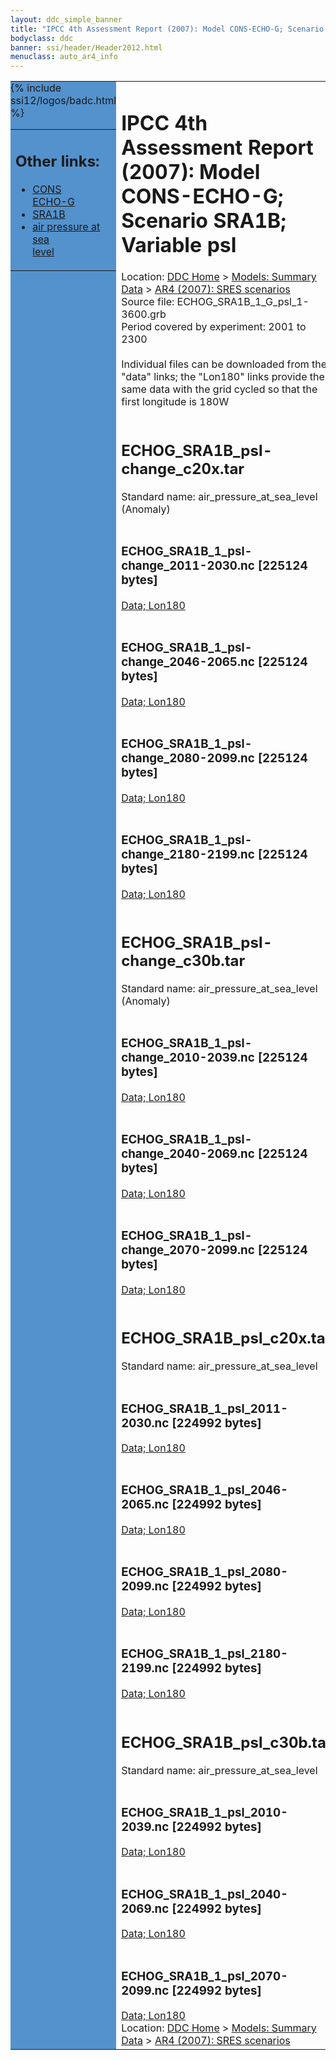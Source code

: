 ```yaml
---
layout: ddc_simple_banner
title: "IPCC 4th Assessment Report (2007): Model CONS-ECHO-G; Scenario SRA1B; Variable psl"
bodyclass: ddc
banner: ssi/header/Header2012.html
menuclass: auto_ar4_info
---
```



<table width="100%" border="0" cellspacing="0" cellpadding="0" style="border-collapse: collapse;">
<tr style="margin:0;padding:0;border:0;">
<td style="margin:0;padding:0;border:0;height:1pt;width:150pt;background:#5492CD;" valign="top" >

<div id="lh-col2" class="auto_ar4_info">
<table class="menumain" bgcolor="#5492CD" cellspacing="0" width="100%" border="0">
<tr><td>
<h2> Other links:</h2>
<ul>
<li><a href="/auto/ar4/model-CONS-ECHO-G.html">CONS<br/>ECHO-G</a></li>
<li><a href="/auto/ar4/scenario-SRA1B.html">SRA1B</a></li>
<li><a href="/auto/ar4/var-air_pressure_at_sea_level.html">air pressure at sea<br/> level</a></li>
</ul>
</td></tr>
{% include ssi12/logos/badc.html %}
</table>
</div>
</td>
<td><h1>IPCC 4th Assessment Report (2007): Model CONS-ECHO-G; Scenario SRA1B; Variable psl</h1>

<!-- Breadcrumb1 -->
<div id="breadcrumb1" align="left">
Location: <a href="/index.html">DDC Home</a> > <a href="/sim/gcm_clim/">Models: Summary Data</a>
> <a href="/sim/gcm_clim/SRES_AR4/index.html">AR4 (2007): SRES scenarios</a>
</div>
<!-- End of Breadcrumb1 -->Source file: ECHOG_SRA1B_1_G_psl_1-3600.grb
<br/>
Period covered by experiment: 2001 to 2300<br/>
<br/>Individual files can be downloaded from the "data" links; the "Lon180" links provide the same data
         with the grid cycled so that the first longitude is 180W<br/>
<br/><h2>ECHOG_SRA1B_psl-change_c20x.tar</h2>
Standard name: air_pressure_at_sea_level (Anomaly)<br>
<br/><h3>ECHOG_SRA1B_1_psl-change_2011-2030.nc [225124 bytes]</h3>
<a href="/cgi-bin/downl/ar4_nc/psl/ECHOG_SRA1B_1_psl-change_2011-2030.nc">Data; </a><a href="/cgi-bin/downl/ar4_nc/psl/ECHOG_SRA1B_1_psl-change_2011-2030.cyto180.nc"> Lon180</a><br/>
<br/><h3>ECHOG_SRA1B_1_psl-change_2046-2065.nc [225124 bytes]</h3>
<a href="/cgi-bin/downl/ar4_nc/psl/ECHOG_SRA1B_1_psl-change_2046-2065.nc">Data; </a><a href="/cgi-bin/downl/ar4_nc/psl/ECHOG_SRA1B_1_psl-change_2046-2065.cyto180.nc"> Lon180</a><br/>
<br/><h3>ECHOG_SRA1B_1_psl-change_2080-2099.nc [225124 bytes]</h3>
<a href="/cgi-bin/downl/ar4_nc/psl/ECHOG_SRA1B_1_psl-change_2080-2099.nc">Data; </a><a href="/cgi-bin/downl/ar4_nc/psl/ECHOG_SRA1B_1_psl-change_2080-2099.cyto180.nc"> Lon180</a><br/>
<br/><h3>ECHOG_SRA1B_1_psl-change_2180-2199.nc [225124 bytes]</h3>
<a href="/cgi-bin/downl/ar4_nc/psl/ECHOG_SRA1B_1_psl-change_2180-2199.nc">Data; </a><a href="/cgi-bin/downl/ar4_nc/psl/ECHOG_SRA1B_1_psl-change_2180-2199.cyto180.nc"> Lon180</a><br/>
<br/><h2>ECHOG_SRA1B_psl-change_c30b.tar</h2>
Standard name: air_pressure_at_sea_level (Anomaly)<br>
<br/><h3>ECHOG_SRA1B_1_psl-change_2010-2039.nc [225124 bytes]</h3>
<a href="/cgi-bin/downl/ar4_nc/psl/ECHOG_SRA1B_1_psl-change_2010-2039.nc">Data; </a><a href="/cgi-bin/downl/ar4_nc/psl/ECHOG_SRA1B_1_psl-change_2010-2039.cyto180.nc"> Lon180</a><br/>
<br/><h3>ECHOG_SRA1B_1_psl-change_2040-2069.nc [225124 bytes]</h3>
<a href="/cgi-bin/downl/ar4_nc/psl/ECHOG_SRA1B_1_psl-change_2040-2069.nc">Data; </a><a href="/cgi-bin/downl/ar4_nc/psl/ECHOG_SRA1B_1_psl-change_2040-2069.cyto180.nc"> Lon180</a><br/>
<br/><h3>ECHOG_SRA1B_1_psl-change_2070-2099.nc [225124 bytes]</h3>
<a href="/cgi-bin/downl/ar4_nc/psl/ECHOG_SRA1B_1_psl-change_2070-2099.nc">Data; </a><a href="/cgi-bin/downl/ar4_nc/psl/ECHOG_SRA1B_1_psl-change_2070-2099.cyto180.nc"> Lon180</a><br/>
<br/><h2>ECHOG_SRA1B_psl_c20x.tar</h2>
Standard name: air_pressure_at_sea_level<br>
<br/><h3>ECHOG_SRA1B_1_psl_2011-2030.nc [224992 bytes]</h3>
<a href="/cgi-bin/downl/ar4_nc/psl/ECHOG_SRA1B_1_psl_2011-2030.nc">Data; </a><a href="/cgi-bin/downl/ar4_nc/psl/ECHOG_SRA1B_1_psl_2011-2030.cyto180.nc"> Lon180</a><br/>
<br/><h3>ECHOG_SRA1B_1_psl_2046-2065.nc [224992 bytes]</h3>
<a href="/cgi-bin/downl/ar4_nc/psl/ECHOG_SRA1B_1_psl_2046-2065.nc">Data; </a><a href="/cgi-bin/downl/ar4_nc/psl/ECHOG_SRA1B_1_psl_2046-2065.cyto180.nc"> Lon180</a><br/>
<br/><h3>ECHOG_SRA1B_1_psl_2080-2099.nc [224992 bytes]</h3>
<a href="/cgi-bin/downl/ar4_nc/psl/ECHOG_SRA1B_1_psl_2080-2099.nc">Data; </a><a href="/cgi-bin/downl/ar4_nc/psl/ECHOG_SRA1B_1_psl_2080-2099.cyto180.nc"> Lon180</a><br/>
<br/><h3>ECHOG_SRA1B_1_psl_2180-2199.nc [224992 bytes]</h3>
<a href="/cgi-bin/downl/ar4_nc/psl/ECHOG_SRA1B_1_psl_2180-2199.nc">Data; </a><a href="/cgi-bin/downl/ar4_nc/psl/ECHOG_SRA1B_1_psl_2180-2199.cyto180.nc"> Lon180</a><br/>
<br/><h2>ECHOG_SRA1B_psl_c30b.tar</h2>
Standard name: air_pressure_at_sea_level<br>
<br/><h3>ECHOG_SRA1B_1_psl_2010-2039.nc [224992 bytes]</h3>
<a href="/cgi-bin/downl/ar4_nc/psl/ECHOG_SRA1B_1_psl_2010-2039.nc">Data; </a><a href="/cgi-bin/downl/ar4_nc/psl/ECHOG_SRA1B_1_psl_2010-2039.cyto180.nc"> Lon180</a><br/>
<br/><h3>ECHOG_SRA1B_1_psl_2040-2069.nc [224992 bytes]</h3>
<a href="/cgi-bin/downl/ar4_nc/psl/ECHOG_SRA1B_1_psl_2040-2069.nc">Data; </a><a href="/cgi-bin/downl/ar4_nc/psl/ECHOG_SRA1B_1_psl_2040-2069.cyto180.nc"> Lon180</a><br/>
<br/><h3>ECHOG_SRA1B_1_psl_2070-2099.nc [224992 bytes]</h3>
<a href="/cgi-bin/downl/ar4_nc/psl/ECHOG_SRA1B_1_psl_2070-2099.nc">Data; </a><a href="/cgi-bin/downl/ar4_nc/psl/ECHOG_SRA1B_1_psl_2070-2099.cyto180.nc"> Lon180</a><br/>
<!-- Breadcrumb2 -->
<div id="breadcrumb2" align="left">
Location: <a href="/index.html">DDC Home</a> > <a href="/sim/gcm_clim/">Models: Summary Data</a>
> <a href="/sim/gcm_clim/SRES_AR4/index.html">AR4 (2007): SRES scenarios</a>
</div>
<!-- End of Breadcrumb2 --></td></tr></table>
